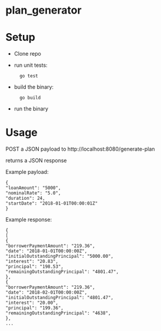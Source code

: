 # plan_generator

# Setup
- Clone repo

- run unit tests:

        go test

- build the binary:

        go build

- run the binary


# Usage
POST a JSON payload to http://localhost:8080/generate-plan

returns a JSON response


Example payload:

    {
    "loanAmount": "5000",
    "nominalRate": "5.0",
    "duration": 24,
    "startDate": "2018-01-01T00:00:01Z"
    }


Example response:

    {
    [
    {
    "borrowerPaymentAmount": "219.36",
    "date": "2018-01-01T00:00:00Z",
    "initialOutstandingPrincipal": "5000.00",
    "interest": "20.83",
    "principal": "198.53",
    "remainingOutstandingPrincipal": "4801.47",
    },
    {
    "borrowerPaymentAmount": "219.36",
    "date": "2018-02-01T00:00:00Z",
    "initialOutstandingPrincipal": "4801.47",
    "interest": "20.00",
    "principal": "199.36",
    "remainingOutstandingPrincipal": "4638",
    },
    ...

